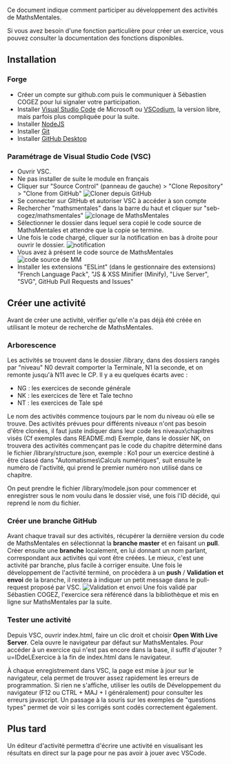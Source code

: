 Ce document indique comment participer au développement des activités de MathsMentales.

Si vous avez besoin d'une fonction particulière pour créer un exercice, vous pouvez consulter la documentation des fonctions disponibles.

## Installation

### Forge

- Créer un compte sur github.com puis le communiquer à Sébastien COGEZ pour lui signaler votre participation.
- Installer [Visual Studio Code](https://code.visualstudio.com/Download) de Microsoft ou [VSCodium](https://vscodium.com/), la version libre, mais parfois plus compliquée pour la suite.
- Installer [NodeJS](https://nodejs.org/fr/)
- Installer [Git](https://git-scm.com/)
- Installer [GitHub Desktop](https://desktop.github.com/)

### Paramétrage de Visual Studio Code (VSC)

- Ouvrir VSC.
- Ne pas installer de suite le module en français
- Cliquer sur "Source Control" (panneau de gauche) > "Clone Repository" > "Clone from GitHub"
![Cloner depuis GitHub](https://user-images.githubusercontent.com/85620848/155867784-8db0596a-88be-4ee7-9b03-d484ebee41cb.png)
- Se connecter sur GItHub et autoriser VSC à accéder à son compte
- Rechercher "mathsmentales" dans la barre du haut et cliquer sur "seb-cogez/mathsmentales"
![clonage de MathsMentales](https://blog.mathsmentales.net/wp-content/uploads/2022/10/cu251Jz3Wm.png)
- Sélectionner le dossier dans lequel sera copié le code source de MathsMentales et attendre que la copie se termine.
- Une fois le code chargé, cliquer sur la notification en bas à droite pour ouvrir le dossier. ![notification](https://blog.mathsmentales.net/wp-content/uploads/2022/10/BQe6ogm2nX.png)
- Vous avez à présent le code source de MathsMentales ![code source de MM](https://blog.mathsmentales.net/wp-content/uploads/2022/10/Code_CIfqRb7EA9.png)
- Installer les extensions "ESLint" (dans le gestionnaire des extensions) "French Language Pack", "JS & XSS Minifier (Minify), "Live Server", "SVG", GitHub Pull Requests and Issues"

## Créer une activité

Avant de créer une activité, vérifier qu'elle n'a pas déjà été créée en utilisant le moteur de recherche de MathsMentales.

### Arborescence

Les activités se trouvent dans le dossier /library, dans des dossiers rangés par "niveau" N0 devrait comporter la Terminale, N1 la seconde, et on remonte jusqu'à N11 avec le CP. Il y a eu quelques écarts avec :
- NG : les exercices de seconde générale
- NK : les exercices de 1ère et Tale techno
- NT : les exercices de Tale spé

Le nom des activités commence toujours par le nom du niveau où elle se trouve. Des activités prévues pour différents niveaux n'ont pas besoin d'être clonées, il faut juste indiquer dans leur code les niveaux\chapitres visés (Cf exemples dans README.md)
Exemple, dans le dossier NK, on trouvera des activités commençant pas le code du chapitre déterminé dans le fichier /library/structure.json, exemple : Ko1 pour un exercice destiné à être classé dans "Automatismes\Calculs numériques", suit ensuite le numéro de l'activité, qui prend le premier numéro non utilisé dans ce chapitre.

On peut prendre le fichier /library/modele.json pour commencer et enregistrer sous le nom voulu dans le dossier visé, une fois l'ID décidé, qui reprend le nom du fichier.

### Créer une branche GitHub

Avant chaque travail sur des activités, récupérer la dernière version du code de MathsMentales en sélectionnat la **branche master** et en faisant un **pull**. Créer ensuite une **branche** localement, en lui donnant un nom parlant, correspondant aux activités qui vont être créées. Le mieux, c'est une activité par branche, plus facile à corriger ensuite.
Une fois le développement de l'activité terminé, on procèdera à un **push** / **Validation et envoi** de la branche, il restera à indiquer un petit message dans le pull-request proposé par VSC.
![Validation et envoi](https://blog.mathsmentales.net/wp-content/uploads/2022/10/50jcLnkz3z.png)
Une fois validé par Sébastien COGEZ, l'exercice sera référencé dans la bibliothèque et mis en ligne sur MathsMentales par la suite.

### Tester une activité

Depuis VSC, ouvrir index.html, faire un clic droit et choisir **Open With Live Server**. Cela ouvre le navigateur par défaut sur MathsMentales. Pour accéder à un exercice qui n'est pas encore dans la base, il suffit d'ajouter ?u=IDdeLExercice à la fin de index.html dans le navigateur.

À chaque enregistrement dans VSC, la page est mise à jour sur le navigateur, cela permet de trouver assez rapidement les erreurs de programmation. Si rien ne s'affiche, utiliser les outils de Développement du navigateur (F12 ou CTRL + MAJ + I généralement) pour consulter les erreurs javascript. Un passage à la souris sur les exemples de "questions types" permet de voir si les corrigés sont codés correctement également.

## Plus tard
Un éditeur d'activité permettra d'écrire une activité en visualisant les résultats en direct sur la page pour ne pas avoir à jouer avec VSCode.